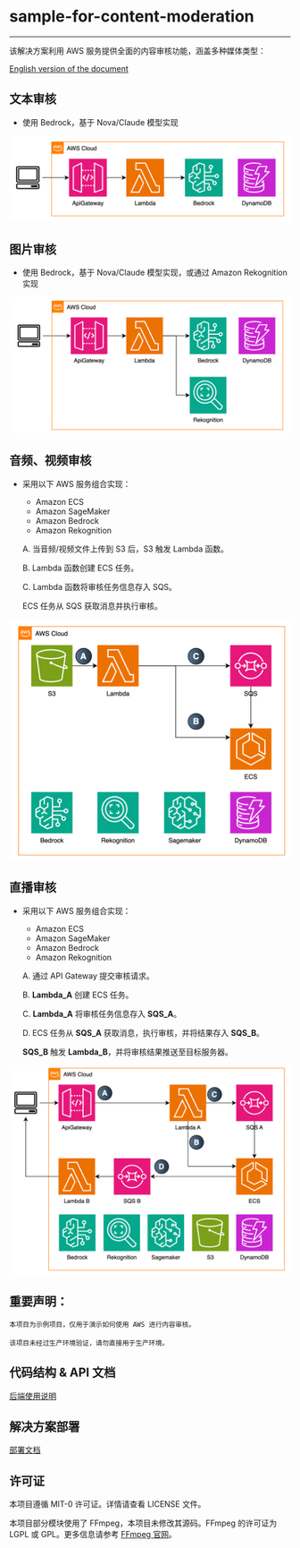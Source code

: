 # sample-for-content-moderation  

---

该解决方案利用 AWS 服务提供全面的内容审核功能，涵盖多种媒体类型：  

[English version of the document](README.md)

## 文本审核  
- 使用 Bedrock，基于 Nova/Claude 模型实现  

![text_moderation.png](resources/text_moderation.png)  

## 图片审核  
- 使用 Bedrock，基于 Nova/Claude 模型实现，或通过 Amazon Rekognition 实现  

![img_moderation.png](resources/img_moderation.png)  

## 音频、视频审核  
- 采用以下 AWS 服务组合实现：  
  - Amazon ECS  
  - Amazon SageMaker  
  - Amazon Bedrock  
  - Amazon Rekognition  

  A. 当音频/视频文件上传到 S3 后，S3 触发 Lambda 函数。  

  B. Lambda 函数创建 ECS 任务。  

  C. Lambda 函数将审核任务信息存入 SQS。  

  ECS 任务从 SQS 获取消息并执行审核。  

![audio_video_moderation.png](resources/audio_video_moderation.png)  

## 直播审核  
- 采用以下 AWS 服务组合实现：  
  - Amazon ECS  
  - Amazon SageMaker  
  - Amazon Bedrock  
  - Amazon Rekognition  

  A. 通过 API Gateway 提交审核请求。  

  B. **Lambda_A** 创建 ECS 任务。  

  C. **Lambda_A** 将审核任务信息存入 **SQS_A**。  

  D. ECS 任务从 **SQS_A** 获取消息，执行审核，并将结果存入 **SQS_B**。  

  **SQS_B** 触发 **Lambda_B**，并将审核结果推送至目标服务器。  

![live_moderation.png](resources/live_moderation.png)  

## 重要声明：  
```
本项目为示例项目，仅用于演示如何使用 AWS 进行内容审核。  

该项目未经过生产环境验证，请勿直接用于生产环境。  
```  

## 代码结构 & API 文档  

[后端使用说明](backend/README_CN.md)


## 解决方案部署  

[部署文档](backend_cdk_node/README_CN.md)

## 许可证  
本项目遵循 MIT-0 许可证。详情请查看 LICENSE 文件。

本项目部分模块使用了 FFmpeg，本项目未修改其源码。FFmpeg 的许可证为 LGPL 或 GPL。更多信息请参考 [FFmpeg 官网](https://ffmpeg.org)。
